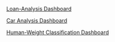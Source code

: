 [Loan-Analysis Dashboard](https://public.tableau.com/app/profile/mezue.obiora/viz/LoanDashboard_17262309213500/Dashboard1?publish=yes)

[Car Analysis Dashboard](https://public.tableau.com/views/caranalysis_17262567747460/CarAnalysisDashboard?:language=en-US&publish=yes&:sid=&:redirect=auth&:display_count=n&:origin=viz_share_link)

[Human-Weight Classification Dashboard](https://public.tableau.com/app/profile/mezue.obiora/viz/Human-WeightClassificationDashboard/Dashboard1?publish=yes)

